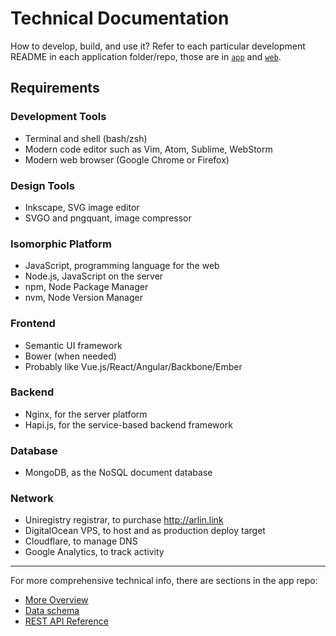 Technical Documentation
=======================

How to develop, build, and use it? Refer to each particular development README in each application folder/repo, those are in [`app`](https://github.com/gunadarma-academy/asde-michi-app) and [`web`](https://github.com/gunadarma-academy/asde-michi-web).

Requirements
------------

### Development Tools

+ Terminal and shell (bash/zsh)
+ Modern code editor such as Vim, Atom, Sublime, WebStorm
+ Modern web browser (Google Chrome or Firefox)

### Design Tools

+ Inkscape, SVG image editor
+ SVGO and pngquant, image compressor

### Isomorphic Platform

+ JavaScript, programming language for the web
+ Node.js, JavaScript on the server
+ npm, Node Package Manager
+ nvm, Node Version Manager

### Frontend

+ Semantic UI framework
+ Bower (when needed)
+ Probably like Vue.js/React/Angular/Backbone/Ember

### Backend

+ Nginx, for the server platform
+ Hapi.js, for the service-based backend framework

### Database

+ MongoDB, as the NoSQL document database

### Network

+ Uniregistry registrar, to purchase http://arlin.link
+ DigitalOcean VPS, to host and as production deploy target
+ Cloudflare, to manage DNS
+ Google Analytics, to track activity

*  *  *  *  *  *  *  *  *  *  *  *  *  *  *  *  *  *  *  *

For more comprehensive technical info, there are sections in the app repo:

+ [More Overview](https://github.com/gunadarma-academy/asde-michi-app/blob/master/README.markdown)
+ [Data schema](https://github.com/gunadarma-academy/asde-michi-app/blob/master/DATA-SCHEMA.markdown)
+ [REST API Reference](https://github.com/gunadarma-academy/asde-michi-app/blob/master/API.markdown)

